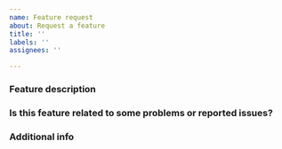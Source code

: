 ```yaml
---
name: Feature request
about: Request a feature
title: ''
labels: ''
assignees: ''

---
```


### Feature description
<!-- Describe your feature -->

### Is this feature related to some problems or reported issues?
<!-- If any, describe related problems or link issues here -->

### Additional info
